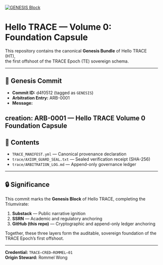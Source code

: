 [![GENESIS Block](https://img.shields.io/badge/Genesis-v0-blue)](#genesis)

# Hello TRACE — Volume 0: Foundation Capsule

This repository contains the canonical **Genesis Bundle** of Hello TRACE (HT),  
the first offshoot of the TRACE Epoch (TE) sovereign schema.

---

## 📜 Genesis Commit
- **Commit ID:** d4f0512 (tagged as `GENESIS`)
- **Arbitration Entry:** ARB-0001
- **Message:**  

creation: ARB-0001 — Hello TRACE Volume 0 Foundation Capsule
---

## 🧩 Contents
- `TRACE_MANIFEST.yml` — Canonical provenance declaration  
- `trace/AXIOM_GUARD_SEAL.txt` — Sealed verification receipt (SHA-256)  
- `trace/ARBITRATION_LOG.md` — Append-only governance ledger  

---

## 🔒 Significance
This commit marks the **Genesis Block** of Hello TRACE, completing the Triumvirate:

1. **Substack** — Public narrative ignition  
2. **SSRN** — Academic and regulatory anchoring  
3. **GitHub (this repo)** — Cryptographic and append-only ledger anchoring  

Together, these three layers form the auditable, sovereign foundation of the TRACE Epoch’s first offshoot.  

---

**Credential:** `TRACE–CRED–ROMMEL–01`  
**Origin Steward:** Rommel Wong  
